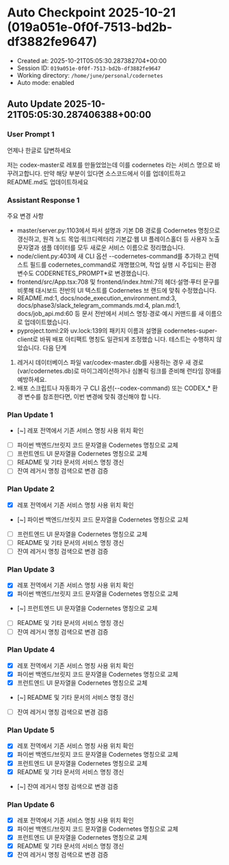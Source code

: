 # Auto Checkpoint 2025-10-21 (019a051e-0f0f-7513-bd2b-df3882fe9647)
- Created at: 2025-10-21T05:05:30.287382704+00:00
- Session ID: `019a051e-0f0f-7513-bd2b-df3882fe9647`
- Working directory: `/home/june/personal/codernetes`
- Auto mode: enabled


## Auto Update 2025-10-21T05:05:30.287406388+00:00

### User Prompt 1
언제나 한글로 답변하세요

저는 codex-master로 레포를 만들었었는데 이를 codernetes 라는 서비스 명으로 바꾸려고합니다. 만약 해당 부분이 있다면 소스코드에서 이를 업데이트하고 README.md도 업데이트하세요

### Assistant Response 1
주요 변경 사항
- master/server.py:1103에서 파서 설명과 기본 DB 경로를 Codernetes 명칭으로 갱신하고, 원격 노드 목업·워크디렉터리 기본값·웹 UI
플레이스홀더 등 사용자 노출 문자열과 샘플 데이터를 모두 새로운 서비스 이름으로 정리했습니다.
- node/client.py:403에 새 CLI 옵션 --codernetes-command를 추가하고 컨텍스트 필드를 codernetes_command로 개명했으며, 작업 실행
시 주입되는 환경 변수도 CODERNETES_PROMPT*로 변경했습니다.
- frontend/src/App.tsx:708 및 frontend/index.html:7의 헤더·설명·푸터 문구를 비롯해 대시보드 전반의 UI 텍스트를 Codernetes 브
랜드에 맞춰 수정했습니다.
- README.md:1, docs/node_execution_environment.md:3, docs/phase3/slack_telegram_commands.md:4, plan.md:1, docs/job_api.md:60
등 문서 전반에서 서비스 명칭·경로·예시 커맨드를 새 이름으로 업데이트했습니다.
- pyproject.toml:2와 uv.lock:139의 패키지 이름과 설명을 codernetes-super-client로 바꿔 배포 아티팩트 명칭도 일관되게 조정했습
니다.
테스트는 수행하지 않았습니다.
다음 단계
1. 레거시 데이터베이스 파일 var/codex-master.db를 사용하는 경우 새 경로(var/codernetes.db)로 마이그레이션하거나 심볼릭 링크를
준비해 런타임 장애를 예방하세요.
2. 배포 스크립트나 자동화가 구 CLI 옵션(--codex-command) 또는 CODEX_* 환경 변수를 참조한다면, 이번 변경에 맞춰 갱신해야 합
     니다.

### Plan Update 1
- [~] 레포 전역에서 기존 서비스 명칭 사용 위치 확인
- [ ] 파이썬 백엔드/브릿지 코드 문자열을 Codernetes 명칭으로 교체
- [ ] 프런트엔드 UI 문자열을 Codernetes 명칭으로 교체
- [ ] README 및 기타 문서의 서비스 명칭 갱신
- [ ] 잔여 레거시 명칭 검색으로 변경 검증

### Plan Update 2
- [x] 레포 전역에서 기존 서비스 명칭 사용 위치 확인
- [~] 파이썬 백엔드/브릿지 코드 문자열을 Codernetes 명칭으로 교체
- [ ] 프런트엔드 UI 문자열을 Codernetes 명칭으로 교체
- [ ] README 및 기타 문서의 서비스 명칭 갱신
- [ ] 잔여 레거시 명칭 검색으로 변경 검증

### Plan Update 3
- [x] 레포 전역에서 기존 서비스 명칭 사용 위치 확인
- [x] 파이썬 백엔드/브릿지 코드 문자열을 Codernetes 명칭으로 교체
- [~] 프런트엔드 UI 문자열을 Codernetes 명칭으로 교체
- [ ] README 및 기타 문서의 서비스 명칭 갱신
- [ ] 잔여 레거시 명칭 검색으로 변경 검증

### Plan Update 4
- [x] 레포 전역에서 기존 서비스 명칭 사용 위치 확인
- [x] 파이썬 백엔드/브릿지 코드 문자열을 Codernetes 명칭으로 교체
- [x] 프런트엔드 UI 문자열을 Codernetes 명칭으로 교체
- [~] README 및 기타 문서의 서비스 명칭 갱신
- [ ] 잔여 레거시 명칭 검색으로 변경 검증

### Plan Update 5
- [x] 레포 전역에서 기존 서비스 명칭 사용 위치 확인
- [x] 파이썬 백엔드/브릿지 코드 문자열을 Codernetes 명칭으로 교체
- [x] 프런트엔드 UI 문자열을 Codernetes 명칭으로 교체
- [x] README 및 기타 문서의 서비스 명칭 갱신
- [~] 잔여 레거시 명칭 검색으로 변경 검증

### Plan Update 6
- [x] 레포 전역에서 기존 서비스 명칭 사용 위치 확인
- [x] 파이썬 백엔드/브릿지 코드 문자열을 Codernetes 명칭으로 교체
- [x] 프런트엔드 UI 문자열을 Codernetes 명칭으로 교체
- [x] README 및 기타 문서의 서비스 명칭 갱신
- [x] 잔여 레거시 명칭 검색으로 변경 검증
